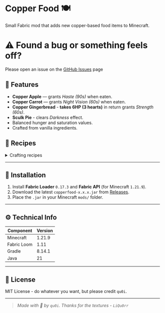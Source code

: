 # Copper Food 🍽️
Small Fabric mod that adds new copper-based food items to Minecraft.

# ⚠️ Found a bug or something feels off?
Please open an issue on the [GitHub Issues](https://github.com/Qu0i/CopperFood/issues) page

## 🧩 Features
- **Copper Apple** — grants *Haste (90s)* when eaten.
- **Copper Carrot** — grants *Night Vision (60s)* when eaten.
- **Copper Gingerbread** - **takes 6HP (3 hearts)** in return grants *Strength (60s)*.
- **Sculk Pie** - clears *Darkness* effect.
- Balanced hunger and saturation values.
- Crafted from vanilla ingredients.


## 🧪 Recipes
<details>
<summary>Crafting recipes</summary>

### Copper Apple
![Copper Apple Recipe](media/copper_apple_recipe.png)

### Copper Carrot
![Copper Carrot Recipe](media/copper_carrot_recipe.png)

### Copper Gingerbread
![Copper Gingerbread Recipe](media/copper_gingerbread_recipe.png)

### Sculk Pie
![Sculk Pie Recipe](media/sculk_pie_recipe.png)

</details>

---

## 🧱 Installation
1. Install **Fabric Loader** `0.17.3` and **Fabric API** (for Minecraft `1.21.9`).
2. Download the latest `copperfood-x.x.x.jar` from [Releases](https://github.com/Qu0i/CopperFood/releases).
3. Place the `.jar` in your Minecraft `mods/` folder.

---

## ⚙️ Technical Info
| Component | Version |
|------------|----------|
| Minecraft | 1.21.9 |
| Fabric Loom | 1.11 |
| Gradle | 8.14.1 |
| Java | 21 |

---

## 📄 License
MIT License - do whatever you want, but please credit `qu0i`.

---

> *Made with 🤍 by `qu0i`. Thanks for the textures - `LiQu0rr`*
